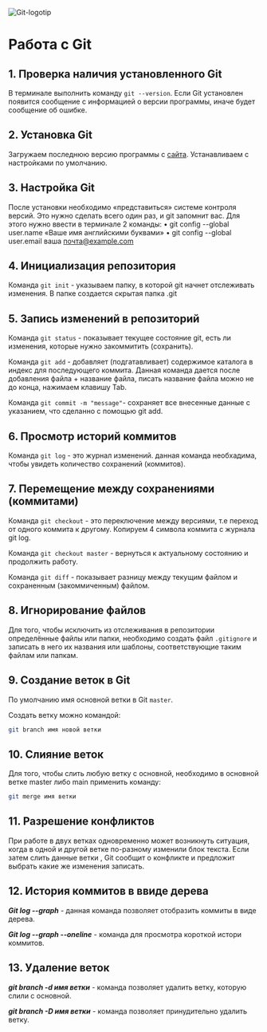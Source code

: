 ![Git-logotip](Git-logotip.png)
# Работа с Git

## 1. Проверка наличия установленного Git

В терминале выполнить команду `git --version`. Если Git установлен появится сообщение с информацией о версии программы, иначе будет сообщение об ошибке.

## 2. Установка Git
Загружаем последнюю версию программы с [сайта](https://git-scm.com/downloads). Устанавливаем с настройками по умолчанию.

## 3. Настройка Git
После установки необходимо «представиться» системе контроля версий. Это нужно сделать всего один раз, и git запомнит вас. Для этого нужно ввести в терминале 2 команды:
• git config --global user.name «Ваше имя английскими буквами»
• git config --global user.email ваша почта@example.com

## 4. Инициализация репозитория
Команда `git init` - указываем папку, в которой git начнет отслеживать изменения. В папке создается скрытая папка .git

## 5. Запись изменений в репозиторий

Команда `git status` - показывает текущее состояние git, есть ли изменения, которые нужно закоммитить (сохранить).

Команда `git add` - добавляет (подгатавливает) содержимое каталога в индекс для последующего коммита. Данная команда дается после добавления файла + название файла, писать название файла можно не до конца, нажимаем клавишу Tab.

Команда `git commit -m "message"`- сохраняет все внесенные данные с указанием, что сделанно с помощью git add.

## 6. Просмотр историй коммитов
Команда `git log` - это журнал изменений. данная команда необхадима, чтобы увидеть количество сохранений (коммитов).

## 7. Перемещение между сохранениями (коммитами)
Команда `git checkout` - это переключение между версиями, т.е переход от одного коммита к другому. Копируем 4 символа коммита с журнала git log.

Команда `git checkout master` - вернуться к актуальному состоянию и продолжить работу.

Команда `git diff` - показывает разницу между текущим файлом и сохраненным (закоммиченным) файлом.

## 8. Игнорирование файлов
Для того, чтобы исключить из отслеживания в репозитории определённые файлы или папки, необходимо создать файл `.gitignore` и записать в него их названия или шаблоны, соответствующие таким файлам или папкам.

## 9. Создание веток в Git
По умолчанию имя основной ветки в Git `master`.

Создать ветку можно командой:
```bash
git branch имя новой ветки
```
## 10. Слияние веток
Для того, чтобы слить любую ветку с основной, необходимо в основной ветке master либо main применить команду:
```bash
git merge имя ветки
```

## 11. Разрешение конфликтов
При работе в двух ветках одновременно может возникнуть ситуация, когда в одной и другой ветке по-разному изменили блок текста. Если затем слить данные ветки , Git сообщит о конфликте и предложит выбрать какие же изменения записать.

## 12. История коммитов в ввиде дерева

***Git log --graph*** - данная команда позволяет отобразить коммиты в виде дерева.

***Git log --graph --oneline*** - команда для просмотра короткой истори коммитов.

## 13. Удаление веток

***git branch -d имя ветки*** - команда позволяет удалить ветку, которую слили с основной.

***git branch -D имя ветки*** - команда позволяет принудительно удалить ветку.
